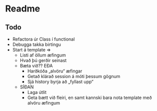 # Readme

## Todo

* Refactora úr Class í functional
* Debugga takka birtingu
* Start á template =>
  * Listi af öllum æfingum
  * Hvað þú gerðir seinast
  * Bæta við?? EÐA
    * Harðkóða „alvöru“ æfingar
    * Getað klárað session á móti þessum gögnum
    * Sjá history byrja að „fyllast upp“
  * SÍÐAN
    * Laga útlit
    * Geta bætt við fleiri, en samt kannski bara nota template með alvöru æfingum